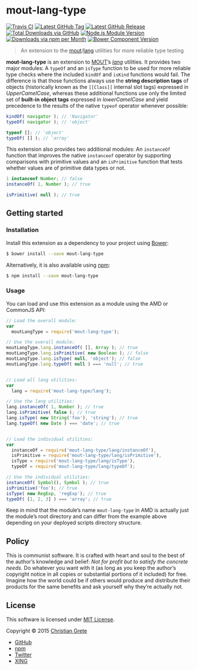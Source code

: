 # mout-lang-type

[![Travis CI](https://img.shields.io/travis/ChristianGrete/mout-lang-type.svg)](https://travis-ci.org/ChristianGrete/mout-lang-type)
[![Latest GitHub Tag](https://img.shields.io/github/tag/ChristianGrete/mout-lang-type.svg)](https://github.com/ChristianGrete/mout-lang-type/tags)
[![Latest GitHub Release](https://img.shields.io/github/release/ChristianGrete/mout-lang-type.svg)](https://github.com/ChristianGrete/mout-lang-type/releases/latest)
[![Total Downloads via GitHub](https://img.shields.io/github/downloads/ChristianGrete/mout-lang-type/latest/total.svg)](https://github.com/ChristianGrete/mout-lang-type/releases)
[![Node.js Module Version](https://img.shields.io/npm/v/mout-lang-type.svg)](https://www.npmjs.com/package/mout-lang-type)
[![Downloads via npm per Month](https://img.shields.io/npm/dm/mout-lang-type.svg)](https://www.npmjs.com/package/mout-lang-type)
[![Bower Component Version](https://img.shields.io/bower/v/mout-lang-type.svg)](http://bower.io/search/?q=mout-lang-type)

> An extension to the [mout](http://moutjs.com)/[lang](http://moutjs.com/docs/latest/lang.html) utilities for more reliable type testing

__mout-lang-type__ is an extension to [MOUT](http://moutjs.com)’s _[lang](http://moutjs.com/docs/latest/lang.html)_ utilities. It provides two major modules: A `typeOf` and an `isType` function to be used for more reliable type checks where the included `kindOf` and `isKind` functions would fail. The difference is that those functions always use the __string description tags__ of objects (historically known as the `[[Class]]` internal slot tags) expressed in _UpperCamelCase_, whereas these additional functions use only the limited set of __built-in object tags__ expressed in _lowerCamelCase_ and yield precedence to the results of the native `typeof` operator whenever possible:
```js
kindOf( navigator ); // 'Navigator'
typeOf( navigator ); // 'object'

typeof []; // 'object'
typeOf( [] ); // 'array'
```
This extension also provides two additional modules: An `instanceOf` function that improves the native `instanceof` operator by supporting comparisons with primitive values and an `isPrimitive` function that tests whether values are of primitive data types or not.
```js
1 instanceof Number; // false
instanceOf( 1, Number ); // true

isPrimitive( null ); // true
```

## Getting started

### Installation
Install this extension as a dependency to your project using [Bower](http://bower.io):
```sh
$ bower install --save mout-lang-type
```
Alternatively, it is also available using [npm](https://www.npmjs.org):
```sh
$ npm install --save mout-lang-type
```

### Usage
You can load and use this extension as a module using the AMD or CommonJS API:
```js
// Load the overall module:
var
  moutLangType = require('mout-lang-type');

// Use the overall module:
moutLangType.lang.instanceOf( [], Array ); // true
moutLangType.lang.isPrimitive( new Boolean ); // false
moutLangType.lang.isType( null, 'object'); // false
moutLangType.lang.typeOf( null ) === 'null'; // true


// Load all lang utilities:
var
  lang = require('mout-lang-type/lang');

// Use the lang utilities:
lang.instanceOf( 1, Number ); // true
lang.isPrimitive( false ); // true
lang.isType( new String('foo'), 'string'); // true
lang.typeOf( new Date ) === 'date'; // true


// Load the individual utilities:
var
  instanceOf = require('mout-lang-type/lang/instanceOf'),
  isPrimitive = require('mout-lang-type/lang/isPrimitive'),
  isType = require('mout-lang-type/lang/isType'),
  typeOf = require('mout-lang-type/lang/typeOf');

// Use the individual utilities:
instanceOf( Symbol(), Symbol ); // true
isPrimitive('foo'); // true
isType( new RegExp, 'regExp'); // true
typeOf( [1, 2, 3] ) === 'array'; // true
```
Keep in mind that the module’s name `mout-lang-type` in AMD is actually just the module’s root directory and can differ from the example above depending on your deployed scripts directory structure.

## Policy

This is communist software. It is crafted with heart and soul to the best of the author’s knowledge and belief: _Not for profit but to satisfy the concrete needs._ Do whatever you want with it (as long as you keep the author’s copyright notice in all copies or substantial portions of it included) for free. Imagine how the world could be if others would produce and distribute their products for the same benefits and ask yourself why they’re actually not.

## License

This software is licensed under [MIT License](LICENSE.md).

Copyright © 2015 [Christian Grete](https://christiangrete.com)
- [GitHub](https://github.com/ChristianGrete)
- [npm](https://www.npmjs.com/~christiangrete)
- [Twitter](https://twitter.com/ChristianGrete)
- [XING](https://www.xing.com/profile/Christian_Grete2)